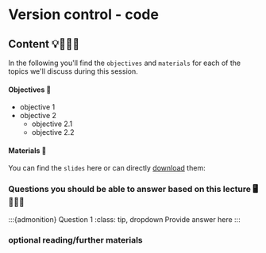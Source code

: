 # Version control - code

## Content 💡👩🏽‍🏫  

In the following you'll find the `objectives` and `materials` for each of the topics we'll discuss during this session.

#### Objectives 📍
- objective 1
- objective 2
    - objective 2.1
    - objective 2.2

#### Materials 📓

You can find the `slides` here or can directly [download]() them:


### Questions you should be able to answer based on this lecture 🖥️✍🏽📖

:::{admonition} Question 1
:class: tip, dropdown
Provide answer here
:::


### optional reading/further materials

